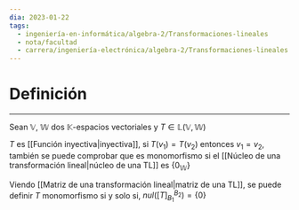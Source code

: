 ```yaml
---
dia: 2023-01-22
tags:
  - ingeniería-en-informática/algebra-2/Transformaciones-lineales
  - nota/facultad
  - carrera/ingeniería-electrónica/algebra-2/Transformaciones-lineales
---
```

# Definición
---
Sean $\mathbb{V}$, $\mathbb{W}$ dos $\mathbb{K}$-espacios vectoriales y $T \in \mathbb{L}(\mathbb{V}, \mathbb{W})$ 

$T$ es [[Función inyectiva|inyectiva]], si $T(v_1) = T(v_2)$ entonces $v_1 = v_2$, también se puede comprobar que es monomorfismo si el [[Núcleo de una transformación lineal|núcleo de una TL]] es $\{0_{\mathbb{W}}\}$

Viendo [[Matriz de una transformación lineal|matriz de una TL]], se puede definir $T$ monomorfismo si y solo si, $nul([T]_{B_1}^{B_2}) = \{0\}$ 